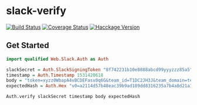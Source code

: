 # slack-verify
[![Build Status](https://travis-ci.com/kkweon/slack-verify-haskell.svg?branch=master)](https://travis-ci.com/kkweon/slack-verify-haskell)
[![Coverage Status](https://coveralls.io/repos/github/kkweon/slack-verify-haskell/badge.svg?branch=master)](https://coveralls.io/github/kkweon/slack-verify-haskell?branch=master)
[![Hacckage Version](https://img.shields.io/hackage/v/slack-verify.svg)](https://github.com/kkweon/slack-verify-haskell)

## Get Started

```haskell
import qualified Web.Slack.Auth as Auth

slackSecret = Auth.SlackSigningToken "8f742231b10e8888abcd99yyyzzz85a5"
timestamp = Auth.Timestamp 1531420618
body = "token=xyzz0WbapA4vBCDEFasx0q6G&team_id=T1DC2JH3J&team_domain=testteamnow&channel_id=G8PSS9T3V&channel_name=foobar&user_id=U2CERLKJA&user_name=roadrunner&command=%2Fwebhook-collect&text=&response_url=https%3A%2F%2Fhooks.slack.com%2Fcommands%2FT1DC2JH3J%2F397700885554%2F96rGlfmibIGlgcZRskXaIFfN&trigger_id=398738663015.47445629121.803a0bc887a14d10d2c447fce8b6703c"
expectedHash = Auth.Hex "v0=a2114d57b48eac39b9ad189dd8316235a7b4a8d21a10bd27519666489c69b503"

Auth.verify slackSecret timestamp body expectedHash
```
